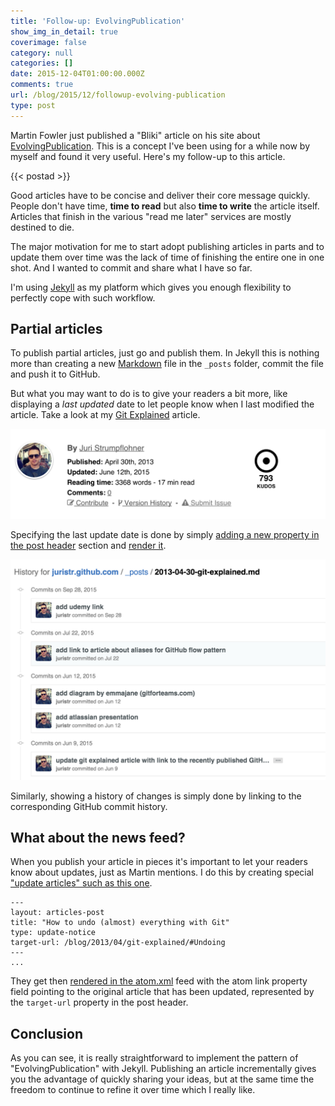 ```yaml
---
title: 'Follow-up: EvolvingPublication'
show_img_in_detail: true
coverimage: false
category: null
categories: []
date: 2015-12-04T01:00:00.000Z
comments: true
url: /blog/2015/12/followup-evolving-publication
type: post
---
```


<p class="article-intro">
Martin Fowler just published a "Bliki" article on his site about <a href="http://martinfowler.com/bliki/EvolvingPublication.html">EvolvingPublication</a>. This is a concept I've been using for a while now by myself and found it very useful. Here's my follow-up to this article.
</p>

{{< postad >}}

Good articles have to be concise and deliver their core message quickly. People don't have time, **time to read** but also **time to write** the article itself. Articles that finish in the various "read me later" services are mostly destined to die.

The major motivation for me to start adopt publishing articles in parts and to update them over time was the lack of time of finishing the entire one in one shot. And I wanted to commit and share what I have so far.

I'm using [Jekyll](https://jekyllrb.com) as my platform which gives you enough flexibility to perfectly cope with such workflow.

## Partial articles

To publish partial articles, just go and publish them. In Jekyll this is nothing more than creating a new [Markdown](https://daringfireball.net/projects/markdown/) file in the `_posts` folder, commit the file and push it to GitHub.

But what you may want to do is to give your readers a bit more, like displaying a _last updated_ date to let people know when I last modified the article. Take a look at my [Git Explained](/blog/2013/04/git-explained/) article.

![](/blog/assets/imgs/postupdates.png)

Specifying the last update date is done by simply [adding a new property in the post header](https://github.com/juristr/juristr.github.com/blob/master/_posts/2013-04-30-git-explained.md) section and [render it](https://github.com/juristr/juristr.github.com/blob/master/_includes/article-header.html#L28).

![](/blog/assets/imgs/articlehistory.png)

Similarly, showing a history of changes is simply done by linking to the corresponding GitHub commit history.

## What about the news feed?

When you publish your article in pieces it's important to let your readers know about updates, just as Martin mentions. I do this by creating special ["update articles" such as this one](https://github.com/juristr/juristr.github.com/blob/master/_posts/2015-06-09-update-git-explained.md). 

```
---
layout: articles-post
title: "How to undo (almost) everything with Git"
type: update-notice
target-url: /blog/2013/04/git-explained/#Undoing
---
...
```

They get then [rendered in the atom.xml](https://github.com/juristr/juristr.github.com/blob/master/blog/atom.xml#L20) feed with the atom link property field pointing to the original article that has been updated, represented by the `target-url` property in the post header.

## Conclusion

As you can see, it is really straightforward to implement the pattern of "EvolvingPublication" with Jekyll. Publishing an article incrementally gives you the advantage of quickly sharing your ideas, but at the same time the freedom to continue to refine it over time which I really like.
